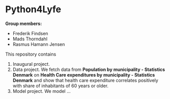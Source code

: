 # Python4Lyfe

**Group members:**
- Frederik Findsen
- Mads Thorndahl
- Rasmus Hamann Jensen

This repository contains  
1. Inaugural project. 
2. Data project. We fetch data from **Population by municipality - Statistics Denmark** on **Health Care expenditures by municipality - Statistics Denmark** and show that health care expenditure correlates positively with share of inhabitants of 60 years or older.
3. Model project. We model ...
